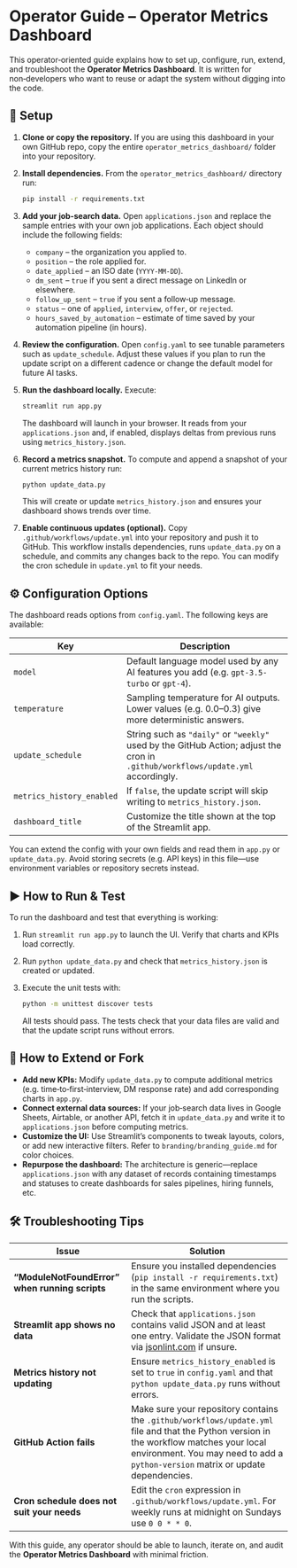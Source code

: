 # Operator Guide – Operator Metrics Dashboard

This operator‑oriented guide explains how to set up, configure, run, extend, and troubleshoot the **Operator Metrics Dashboard**.  It is written for non‑developers who want to reuse or adapt the system without digging into the code.

## 🧰 Setup

1. **Clone or copy the repository.**  If you are using this dashboard in your own GitHub repo, copy the entire `operator_metrics_dashboard/` folder into your repository.
2. **Install dependencies.**  From the `operator_metrics_dashboard/` directory run:

   ```bash
   pip install -r requirements.txt
   ```

3. **Add your job‑search data.**  Open `applications.json` and replace the sample entries with your own job applications.  Each object should include the following fields:

   - `company` – the organization you applied to.
   - `position` – the role applied for.
   - `date_applied` – an ISO date (`YYYY‑MM‑DD`).
   - `dm_sent` – `true` if you sent a direct message on LinkedIn or elsewhere.
   - `follow_up_sent` – `true` if you sent a follow‑up message.
   - `status` – one of `applied`, `interview`, `offer`, or `rejected`.
   - `hours_saved_by_automation` – estimate of time saved by your automation pipeline (in hours).

4. **Review the configuration.**  Open `config.yaml` to see tunable parameters such as `update_schedule`.  Adjust these values if you plan to run the update script on a different cadence or change the default model for future AI tasks.

5. **Run the dashboard locally.**  Execute:

   ```bash
   streamlit run app.py
   ```

   The dashboard will launch in your browser.  It reads from your `applications.json` and, if enabled, displays deltas from previous runs using `metrics_history.json`.

6. **Record a metrics snapshot.**  To compute and append a snapshot of your current metrics history run:

   ```bash
   python update_data.py
   ```

   This will create or update `metrics_history.json` and ensures your dashboard shows trends over time.

7. **Enable continuous updates (optional).**  Copy `.github/workflows/update.yml` into your repository and push it to GitHub.  This workflow installs dependencies, runs `update_data.py` on a schedule, and commits any changes back to the repo.  You can modify the cron schedule in `update.yml` to fit your needs.

## ⚙️ Configuration Options

The dashboard reads options from `config.yaml`.  The following keys are available:

| Key | Description |
| --- | --- |
| `model` | Default language model used by any AI features you add (e.g. `gpt-3.5-turbo` or `gpt-4`). |
| `temperature` | Sampling temperature for AI outputs.  Lower values (e.g. 0.0–0.3) give more deterministic answers. |
| `update_schedule` | String such as `"daily"` or `"weekly"` used by the GitHub Action; adjust the cron in `.github/workflows/update.yml` accordingly. |
| `metrics_history_enabled` | If `false`, the update script will skip writing to `metrics_history.json`. |
| `dashboard_title` | Customize the title shown at the top of the Streamlit app. |

You can extend the config with your own fields and read them in `app.py` or `update_data.py`.  Avoid storing secrets (e.g. API keys) in this file—use environment variables or repository secrets instead.

## ▶️ How to Run & Test

To run the dashboard and test that everything is working:

1. Run `streamlit run app.py` to launch the UI.  Verify that charts and KPIs load correctly.
2. Run `python update_data.py` and check that `metrics_history.json` is created or updated.
3. Execute the unit tests with:

   ```bash
   python -m unittest discover tests
   ```

   All tests should pass.  The tests check that your data files are valid and that the update script runs without errors.

## 🔧 How to Extend or Fork

- **Add new KPIs:** Modify `update_data.py` to compute additional metrics (e.g. time‑to‑first‑interview, DM response rate) and add corresponding charts in `app.py`.
- **Connect external data sources:** If your job‑search data lives in Google Sheets, Airtable, or another API, fetch it in `update_data.py` and write it to `applications.json` before computing metrics.
- **Customize the UI:** Use Streamlit’s components to tweak layouts, colors, or add new interactive filters.  Refer to `branding/branding_guide.md` for color choices.
- **Repurpose the dashboard:** The architecture is generic—replace `applications.json` with any dataset of records containing timestamps and statuses to create dashboards for sales pipelines, hiring funnels, etc.

## 🛠️ Troubleshooting Tips

| Issue | Solution |
| --- | --- |
| **“ModuleNotFoundError” when running scripts** | Ensure you installed dependencies (`pip install -r requirements.txt`) in the same environment where you run the scripts. |
| **Streamlit app shows no data** | Check that `applications.json` contains valid JSON and at least one entry.  Validate the JSON format via [jsonlint.com](https://jsonlint.com) if unsure. |
| **Metrics history not updating** | Ensure `metrics_history_enabled` is set to `true` in `config.yaml` and that `python update_data.py` runs without errors. |
| **GitHub Action fails** | Make sure your repository contains the `.github/workflows/update.yml` file and that the Python version in the workflow matches your local environment.  You may need to add a `python-version` matrix or update dependencies. |
| **Cron schedule does not suit your needs** | Edit the `cron` expression in `.github/workflows/update.yml`.  For weekly runs at midnight on Sundays use `0 0 * * 0`. |

With this guide, any operator should be able to launch, iterate on, and audit the **Operator Metrics Dashboard** with minimal friction.